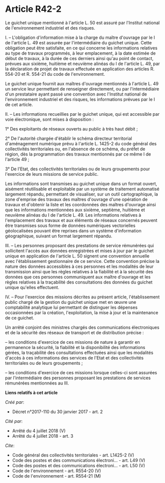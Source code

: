# Article R42-2

Le guichet unique mentionné à l'article L. 50 est assuré par l'Institut national de l'environnement industriel et des
risques. 

I. – L'obligation d'information mise à la charge du maître d'ouvrage par le I de l'article L. 49 est assurée par
l'intermédiaire du guichet unique. Cette obligation peut être satisfaite, en ce qui concerne les informations relatives au
type de travaux programmés, à leur emplacement, à la date estimée de début de travaux, à la durée de ces derniers ainsi qu'au
point de contact, prévues aux sixième, huitième et neuvième alinéas du I de l'article L. 49, par la déclaration de projet de
travaux effectuée en application des articles R. 554-20 et R. 554-21 du code de l'environnement. 

Le guichet unique fournit aux maîtres d'ouvrage mentionnés à l'article L. 49 un service leur permettant de renseigner
directement, ou par l'intermédiaire d'un prestataire ayant passé une convention avec l'Institut national de l'environnement
industriel et des risques, les informations prévues par le I de cet article. 

II. – Les informations recueillies par le guichet unique, qui est accessible par voie électronique, sont mises à
disposition : 

1° Des exploitants de réseaux ouverts au public à très haut débit ; 

2° De l'autorité chargée d'établir le schéma directeur territorial d'aménagement numérique prévu à l'article L. 1425-2 du
code général des collectivités territoriales ou, en l'absence de ce schéma, du préfet de région, dès la programmation des
travaux mentionnés par ce même I de l'article 49 ; 

3° De l'Etat, des collectivités territoriales ou de leurs groupements pour l'exercice de leurs missions de service public. 

Les informations sont transmises au guichet unique dans un format ouvert, aisément réutilisable et exploitable par un système
de traitement automatisé largement répandu, permettant de visualiser, sur un outil cartographique, la zone d'emprise des
travaux des maîtres d'ouvrage d'une opération de travaux et d'obtenir la liste et les coordonnées des maîtres d'ouvrage ainsi
que les informations mentionnées aux sixième, septième, huitième et neuvième alinéas du I de l'article L. 49. Les
informations relatives à l'emplacement des travaux et aux éléments de réseaux concernés peuvent être transmises sous forme de
données numériques vectorielles géolocalisées pouvant être reprises dans un système d'information géographique, suivant un
format largement répandu. 

III. – Les personnes proposant des prestations de service rémunérées qui sollicitent l'accès aux données enregistrées et
mises à jour par le guichet unique en application de l'article L. 50 signent une convention annuelle avec l'établissement
gestionnaire de ce service. Cette convention précise la nature des données accessibles à ces personnes et les modalités de
leur transmission ainsi que les règles relatives à la fiabilité et à la sécurité des données que ces personnes communiquent
aux maître d'ouvrage et les règles relatives à la traçabilité des consultations des données du guichet unique qu'elles
effectuent. 

IV. – Pour l'exercice des missions décrites au présent article, l'établissement public chargé de la gestion du guichet unique
met en œuvre une comptabilité analytique lui permettant de distinguer les dépenses occasionnées par la création,
l'exploitation, la mise à jour et la maintenance de ce guichet. 

Un arrêté conjoint des ministres chargés des communications électroniques et de la sécurité des réseaux de transport et de
distribution précise : 

– les conditions d'exercice de ces missions de nature à garantir en permanence la sécurité, la fiabilité et la disponibilité
des informations gérées, la traçabilité des consultations effectuées ainsi que les modalités d'accès à ces informations des
services de l'Etat et des collectivités territoriales ou de leurs groupements ; 

– les conditions d'exercice de ces missions lorsque celles-ci sont assurées par l'intermédiaire des personnes proposant les
prestations de services rémunérées mentionnées au III.

**Liens relatifs à cet article**

_Créé par_:

  - Décret n°2017-110 du 30 janvier 2017 - art. 2

_Cité par_:

  - Arrêté du 4 juillet 2018 (V)
  - Arrêté du 4 juillet 2018 - art. 3

_Cite_:

  - Code général des collectivités territoriales - art. L1425-2 (V)
  - Code des postes et des communications électroni... - art. L49 (V)
  - Code des postes et des communications électroni... - art. L50 (V)
  - Code de l'environnement - art. R554-20 (V)
  - Code de l'environnement - art. R554-21 (M)
